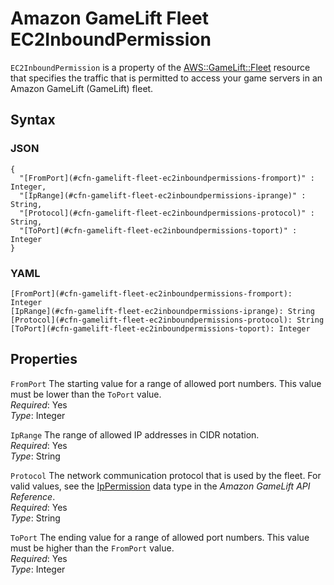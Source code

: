 # Amazon GameLift Fleet EC2InboundPermission<a name="aws-properties-gamelift-fleet-ec2inboundpermission"></a>

`EC2InboundPermission` is a property of the [AWS::GameLift::Fleet](aws-resource-gamelift-fleet.md) resource that specifies the traffic that is permitted to access your game servers in an Amazon GameLift \(GameLift\) fleet\.

## Syntax<a name="w4ab1c21c14e1312b5"></a>

### JSON<a name="aws-properties-gamelift-fleet-ec2inboundpermission-syntax.json"></a>

```
{
  "[FromPort](#cfn-gamelift-fleet-ec2inboundpermissions-fromport)" : Integer,
  "[IpRange](#cfn-gamelift-fleet-ec2inboundpermissions-iprange)" : String,
  "[Protocol](#cfn-gamelift-fleet-ec2inboundpermissions-protocol)" : String,
  "[ToPort](#cfn-gamelift-fleet-ec2inboundpermissions-toport)" : Integer
}
```

### YAML<a name="aws-properties-gamelift-fleet-ec2inboundpermission-syntax.yaml"></a>

```
[FromPort](#cfn-gamelift-fleet-ec2inboundpermissions-fromport): Integer
[IpRange](#cfn-gamelift-fleet-ec2inboundpermissions-iprange): String
[Protocol](#cfn-gamelift-fleet-ec2inboundpermissions-protocol): String
[ToPort](#cfn-gamelift-fleet-ec2inboundpermissions-toport): Integer
```

## Properties<a name="w4ab1c21c14e1312b7"></a>

`FromPort`  <a name="cfn-gamelift-fleet-ec2inboundpermissions-fromport"></a>
The starting value for a range of allowed port numbers\. This value must be lower than the `ToPort` value\.  
*Required*: Yes  
*Type*: Integer

`IpRange`  <a name="cfn-gamelift-fleet-ec2inboundpermissions-iprange"></a>
The range of allowed IP addresses in CIDR notation\.  
*Required*: Yes  
*Type*: String

`Protocol`  <a name="cfn-gamelift-fleet-ec2inboundpermissions-protocol"></a>
The network communication protocol that is used by the fleet\. For valid values, see the [IpPermission](https://docs.aws.amazon.com/gamelift/latest/apireference/API_IpPermission.html) data type in the *Amazon GameLift API Reference*\.  
*Required*: Yes  
*Type*: String

`ToPort`  <a name="cfn-gamelift-fleet-ec2inboundpermissions-toport"></a>
The ending value for a range of allowed port numbers\. This value must be higher than the `FromPort` value\.   
*Required*: Yes  
*Type*: Integer